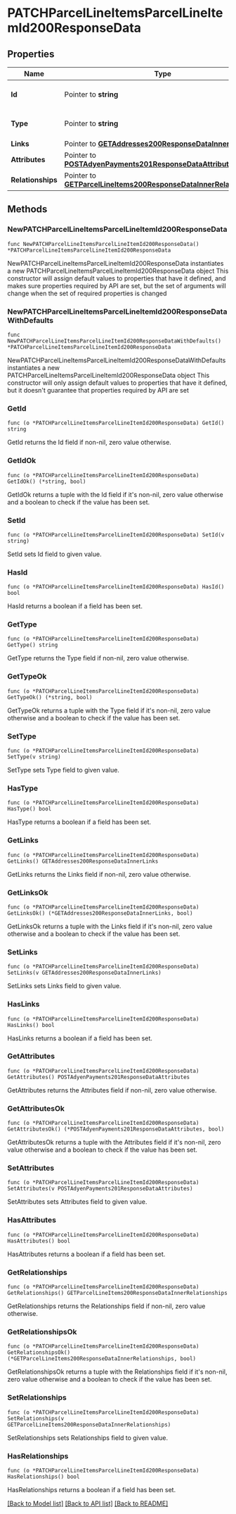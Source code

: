 # PATCHParcelLineItemsParcelLineItemId200ResponseData

## Properties

Name | Type | Description | Notes
------------ | ------------- | ------------- | -------------
**Id** | Pointer to **string** | The resource&#39;s id | [optional] 
**Type** | Pointer to **string** | The resource&#39;s type | [optional] [default to "parcel_line_items"]
**Links** | Pointer to [**GETAddresses200ResponseDataInnerLinks**](GETAddresses200ResponseDataInnerLinks.md) |  | [optional] 
**Attributes** | Pointer to [**POSTAdyenPayments201ResponseDataAttributes**](POSTAdyenPayments201ResponseDataAttributes.md) |  | [optional] 
**Relationships** | Pointer to [**GETParcelLineItems200ResponseDataInnerRelationships**](GETParcelLineItems200ResponseDataInnerRelationships.md) |  | [optional] 

## Methods

### NewPATCHParcelLineItemsParcelLineItemId200ResponseData

`func NewPATCHParcelLineItemsParcelLineItemId200ResponseData() *PATCHParcelLineItemsParcelLineItemId200ResponseData`

NewPATCHParcelLineItemsParcelLineItemId200ResponseData instantiates a new PATCHParcelLineItemsParcelLineItemId200ResponseData object
This constructor will assign default values to properties that have it defined,
and makes sure properties required by API are set, but the set of arguments
will change when the set of required properties is changed

### NewPATCHParcelLineItemsParcelLineItemId200ResponseDataWithDefaults

`func NewPATCHParcelLineItemsParcelLineItemId200ResponseDataWithDefaults() *PATCHParcelLineItemsParcelLineItemId200ResponseData`

NewPATCHParcelLineItemsParcelLineItemId200ResponseDataWithDefaults instantiates a new PATCHParcelLineItemsParcelLineItemId200ResponseData object
This constructor will only assign default values to properties that have it defined,
but it doesn't guarantee that properties required by API are set

### GetId

`func (o *PATCHParcelLineItemsParcelLineItemId200ResponseData) GetId() string`

GetId returns the Id field if non-nil, zero value otherwise.

### GetIdOk

`func (o *PATCHParcelLineItemsParcelLineItemId200ResponseData) GetIdOk() (*string, bool)`

GetIdOk returns a tuple with the Id field if it's non-nil, zero value otherwise
and a boolean to check if the value has been set.

### SetId

`func (o *PATCHParcelLineItemsParcelLineItemId200ResponseData) SetId(v string)`

SetId sets Id field to given value.

### HasId

`func (o *PATCHParcelLineItemsParcelLineItemId200ResponseData) HasId() bool`

HasId returns a boolean if a field has been set.

### GetType

`func (o *PATCHParcelLineItemsParcelLineItemId200ResponseData) GetType() string`

GetType returns the Type field if non-nil, zero value otherwise.

### GetTypeOk

`func (o *PATCHParcelLineItemsParcelLineItemId200ResponseData) GetTypeOk() (*string, bool)`

GetTypeOk returns a tuple with the Type field if it's non-nil, zero value otherwise
and a boolean to check if the value has been set.

### SetType

`func (o *PATCHParcelLineItemsParcelLineItemId200ResponseData) SetType(v string)`

SetType sets Type field to given value.

### HasType

`func (o *PATCHParcelLineItemsParcelLineItemId200ResponseData) HasType() bool`

HasType returns a boolean if a field has been set.

### GetLinks

`func (o *PATCHParcelLineItemsParcelLineItemId200ResponseData) GetLinks() GETAddresses200ResponseDataInnerLinks`

GetLinks returns the Links field if non-nil, zero value otherwise.

### GetLinksOk

`func (o *PATCHParcelLineItemsParcelLineItemId200ResponseData) GetLinksOk() (*GETAddresses200ResponseDataInnerLinks, bool)`

GetLinksOk returns a tuple with the Links field if it's non-nil, zero value otherwise
and a boolean to check if the value has been set.

### SetLinks

`func (o *PATCHParcelLineItemsParcelLineItemId200ResponseData) SetLinks(v GETAddresses200ResponseDataInnerLinks)`

SetLinks sets Links field to given value.

### HasLinks

`func (o *PATCHParcelLineItemsParcelLineItemId200ResponseData) HasLinks() bool`

HasLinks returns a boolean if a field has been set.

### GetAttributes

`func (o *PATCHParcelLineItemsParcelLineItemId200ResponseData) GetAttributes() POSTAdyenPayments201ResponseDataAttributes`

GetAttributes returns the Attributes field if non-nil, zero value otherwise.

### GetAttributesOk

`func (o *PATCHParcelLineItemsParcelLineItemId200ResponseData) GetAttributesOk() (*POSTAdyenPayments201ResponseDataAttributes, bool)`

GetAttributesOk returns a tuple with the Attributes field if it's non-nil, zero value otherwise
and a boolean to check if the value has been set.

### SetAttributes

`func (o *PATCHParcelLineItemsParcelLineItemId200ResponseData) SetAttributes(v POSTAdyenPayments201ResponseDataAttributes)`

SetAttributes sets Attributes field to given value.

### HasAttributes

`func (o *PATCHParcelLineItemsParcelLineItemId200ResponseData) HasAttributes() bool`

HasAttributes returns a boolean if a field has been set.

### GetRelationships

`func (o *PATCHParcelLineItemsParcelLineItemId200ResponseData) GetRelationships() GETParcelLineItems200ResponseDataInnerRelationships`

GetRelationships returns the Relationships field if non-nil, zero value otherwise.

### GetRelationshipsOk

`func (o *PATCHParcelLineItemsParcelLineItemId200ResponseData) GetRelationshipsOk() (*GETParcelLineItems200ResponseDataInnerRelationships, bool)`

GetRelationshipsOk returns a tuple with the Relationships field if it's non-nil, zero value otherwise
and a boolean to check if the value has been set.

### SetRelationships

`func (o *PATCHParcelLineItemsParcelLineItemId200ResponseData) SetRelationships(v GETParcelLineItems200ResponseDataInnerRelationships)`

SetRelationships sets Relationships field to given value.

### HasRelationships

`func (o *PATCHParcelLineItemsParcelLineItemId200ResponseData) HasRelationships() bool`

HasRelationships returns a boolean if a field has been set.


[[Back to Model list]](../README.md#documentation-for-models) [[Back to API list]](../README.md#documentation-for-api-endpoints) [[Back to README]](../README.md)



